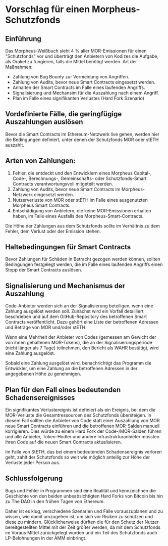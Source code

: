 # Vorschlag für einen Morpheus-Schutzfonds

## Einführung
Das Morpheus-Weißbuch sieht 4 % aller MOR-Emissionen für einen "Schutzfonds" vor und überträgt den Anbietern von Kodizes die Aufgabe, als Orakel zu fungieren, falls die Mittel benötigt werden.
Art der Maßnahmen:
- Zahlung von Bug Bounty zur Vermeidung von Angriffen.
- Zahlung von Audits, bevor neue Smart Contracts eingesetzt werden.
- Anhalten der Smart Contracts im Falle eines laufenden Angriffs.
- Signalisierung und Mechansim für die Auszahlung nach einem Angriff.
- Plan im Falle eines signifikanten Verlustes (Hard Fork Szenario)

## Vordefinierte Fälle, die geringfügige Auszahlungen auslösen
Bevor die Smart Contracts im Ethereum-Netzwerk live gehen, werden hier die Bedingungen definiert, unter denen der Schutzfonds MOR oder stETH auszahlt.

## Arten von Zahlungen:
1. Fehler, die entdeckt und den Entwicklern eines Morpheus Capital-, Code-, Berechnungs-, Gemeinschafts- oder Schutzfonds-Smart Contracts verantwortungsvoll mitgeteilt werden.
2. Zahlung von Audits, bevor neue Smart Contracts im Morpheus-Netzwerk eingesetzt werden.
3. Nutzerverluste von MOR oder stETH im Falle eines ausgenutzten Morpheus Smart Contracts.
4. Entschädigung von Anbietern, die keine MOR-Emissionen erhalten haben, im Falle eines Ausfalls des Morpheus-Smart-Contracts.

Die Höhe der Zahlungen aus dem Schutzfonds sollte im Verhältnis zu dem Fehler, dem Verlust oder der Emission stehen.

## Haltebedingungen für Smart Contracts
Bevor Zahlungen für Schäden in Betracht gezogen werden können, sollten Bedingungen festgelegt werden, die im Falle eines laufenden Angriffs einen Stopp der Smart Contracts auslösen.

## Signalisierung und Mechanismus der Auszahlung
Code-Anbieter werden sich an der Signalisierung beteiligen, wenn eine Zahlung ausgelöst werden soll. Zunächst wird ein Vorfall detailliert beschrieben und auf dem GitHub-Repository des betroffenen Smart Contracts veröffentlicht. Dazu gehört eine Liste der betroffenen Adressen und Beträge von MOR und/oder stETH.

Wenn eine Mehrheit der Anbieter von Codes (gemessen am Gewicht der von ihnen gehaltenen MOR-Tokens), die an der Signalisierungsperiode (nicht länger als 7 Tage) teilnehmen, den Bericht als WAHR bestätigt, wird eine Zahlung ausgelöst.

Sobald eine Zahlung ausgelöst wird, benachrichtigt das Programm die Entwickler, um eine Zahlung an die betroffenen Adressen in der angegebenen Höhe zu genehmigen.

## Plan für den Fall eines bedeutenden Schadensereignisses
Ein signifikantes Verlustereignis ist definiert als ein Ereignis, bei dem die MOR-Verluste die Gesamtressourcen des Schutzfonds übersteigen. In diesem Fall sollten die Anbieter von Code statt einer Auszahlung von MOR neue Smart Contracts einführen und die betroffenen MOR-Salden manuell korrigieren. Dies würde zu einem Hard Fork der Code-/MOR-Salden führen und alle Anbieter, Token-Hodler und andere Infrastrukturanbieter müssten ihren Code auf die neuen Smart Contracts aktualisieren.

Im Falle von StETH, das bei einem bedeutenden Schadensereignis verloren geht, zahlt der Schutzfonds so weit wie möglich anteilig zur Höhe der Verluste jeder Person aus.

## Schlussfolgerung
Bugs und Fehler in Programmen sind eine Realität und kennzeichnen die Geschichte von den beiden unbeabsichtigten Hard Forks von Bitcoin bis hin zu The DAO in den frühen Tagen von Ethereum. 

Daher ist es klug, verschiedene Szenarien und Fälle vorauszuplanen und zu wissen, wie damit umzugehen ist, um sich vor Risiken zu schützen und diese zu mindern. Glücklicherweise dürften die für den Schutz der Nutzer bereitgestellten Mittel mit der Zeit größer werden, da mit dem Schutzfonds im Voraus Mittel zurückgelegt wurden und ein Teil des Schutzfonds auch LP-Belohnungen in der AMM einbringt.
